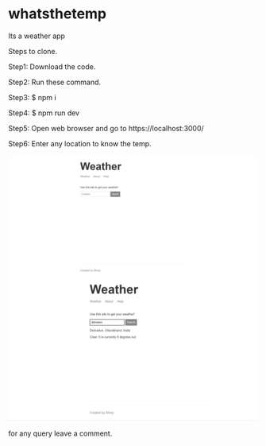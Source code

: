 # whatsthetemp
Its a weather app
 
 Steps to clone.
 
 Step1: Download the code.
 
 Step2: Run these command.
 
 Step3: $ npm i
 
 Step4: $ npm run dev
 
 Step5: Open web browser and go to https://localhost:3000/
 
 Step6: Enter any location to know the temp.
 
 ![](images/image.jpg)
 ![](images/image1.jpg)
 
 for any query leave a comment.

